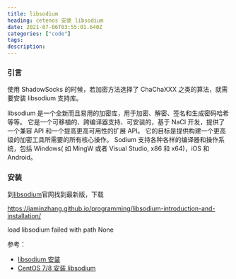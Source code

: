 ```yaml
---
title: libsodium
heading: cetenos 安装 libsodium 
date: 2021-07-06T03:55:01.640Z
categories: ["code"]
tags: 
description: 
---
```



### 引言

使用 ShadowSocks 的时候，若加密方法选择了 ChaChaXXX 之类的算法，就需要安装 libsodium 支持库。

libsodium 是一个全新而且易用的加密库，用于加密、解密、签名和生成密码哈希等等。 它是一个可移植的、跨编译器支持、可安装的，基于 NaCI 开发，提供了一个兼容 API 和一个提高更高可用性的扩展 API。 它的目标是提供构建一个更高级的加密工具所需要的所有核心操作。 Sodium 支持各种各样的编译器和操作系统，包括 Windows( 如 MingW 或者 Visual Studio, x86 和 x64)，iOS 和 Android。


### 安装

到[libsodium](https://doc.libsodium.org/)官网找到最新版，下载 

https://jaminzhang.github.io/programming/libsodium-introduction-and-installation/

load libsodium failed with path None


参考：  
- [libsodium 安装](https://jaminzhang.github.io/programming/libsodium-introduction-and-installation/)
- [CentOS 7/8 安装 libsodium](https://www.24kplus.com/linux/287.html)